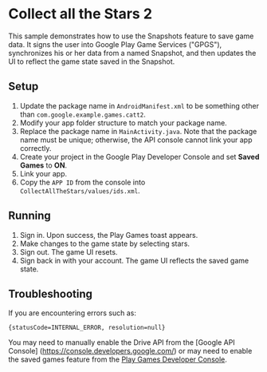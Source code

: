 # Collect all the Stars 2 #
This sample demonstrates how to use the Snapshots feature to save game data.
It signs the user into Google Play Game Services ("GPGS"), synchronizes his or
her data from a named Snapshot, and then updates the UI to reflect the game
state saved in the Snapshot.

## Setup ##
1. Update the package name in `AndroidManifest.xml` to be something other
   than `com.google.example.games.catt2`.
2. Modify your app folder structure to match your package name.
3. Replace the package name in `MainActivity.java`. Note that the package name
   must be unique; otherwise, the API console cannot link your app correctly.
4. Create your project in the Google Play Developer Console and
   set **Saved Games** to **ON**.
5. Link your app.
6. Copy the `APP ID` from the console into `CollectAllTheStars/values/ids.xml`.

## Running ##
1. Sign in. Upon success, the Play Games toast appears.
2. Make changes to the game state by selecting stars.
3. Sign out. The game UI resets.
4. Sign back in with your account. The game UI reflects the saved game state.

## Troubleshooting ##
If you are encountering errors such as:

    {statusCode=INTERNAL_ERROR, resolution=null}

You may need to manually enable the Drive API from the
[Google API Console] (https://console.developers.google.com/) or may need to
enable the saved games feature from the
[Play Games Developer Console](https://play.google.com/apps/publish).
